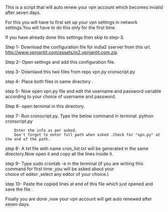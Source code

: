 This is a script that will auto renew your vpn account which becomes invalid after seven days.

For this you will have to first set up your vpn settings in network settings.You will have to do this only for the first time.

If you have already done this settings then skip to step-3.

Step 1- Download the configuration file for india2 sserver from this url.
        http://www.vpnjantit.com/assets/in2.vpnjantit.com.zip
        
Step 2- Open settings and add this configuration file.

step 3- Downlaod this two files from repo
        vpn.py
        cronscript.py

step 4- Place both files in same directory .

step 5- Now open vpn.py file and edit the username and password variable according to your choice of username and  password.

Step 6- open terminal in this directory.

step 7- Run cronscript.py. Type the below command in terminal.
        python cronscript.py


        Enter the info as per asked.
        Don't forget to enter full path when asked .Check for "vpn.py" at the end of the path.


step 8- A txt file with name cron_list.txt will be generated in the same directory.Now open it and copy all the lines inside it.

step 9- Type    sudo crontab -e    in the terminal (if you are writing this command for first time ,you will be asked about your                                        
        choice of editor ,select any editor of your choice.)

step 10- Paste the copied lines at end of this file which just opened and save the file .

Finally you are done ,now your vpn account will get auto renewed after seven days. 
